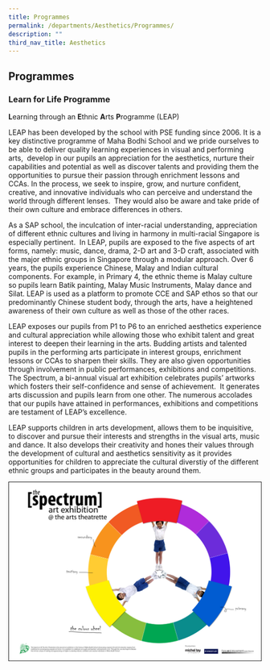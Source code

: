 ```yaml
---
title: Programmes
permalink: /departments/Aesthetics/Programmes/
description: ""
third_nav_title: Aesthetics
---
```

## Programmes

### Learn for Life Programme 

**L**earning through an **E**thnic **A**rts **P**rogramme (LEAP)

LEAP has been developed by the school with PSE funding since 2006. It is a key distinctive programme of Maha Bodhi School and we pride ourselves to be able to deliver quality learning experiences in visual and performing arts,  develop in our pupils an appreciation for the aesthetics, nurture their capabilities and potential as well as discover talents and providing them the opportunities to pursue their passion through enrichment lessons and CCAs. In the process, we seek to inspire, grow, and nurture confident, creative, and innovative individuals who can perceive and understand the world through different lenses.  They would also be aware and take pride of their own culture and embrace differences in others.

As a SAP school, the inculcation of inter-racial understanding, appreciation of different ethnic cultures and living in harmony in multi-racial Singapore is especially pertinent.  In LEAP, pupils are exposed to the five aspects of art forms, namely: music, dance, drama, 2-D art and 3-D craft, associated with the major ethnic groups in Singapore through a modular approach. Over 6 years, the pupils experience Chinese, Malay and Indian cultural components. For example, in Primary 4, the ethnic theme is Malay culture so pupils learn Batik painting, Malay Music Instruments, Malay dance and Silat. LEAP is used as a platform to promote CCE and SAP ethos so that our predominantly Chinese student body, through the arts, have a heightened awareness of their own culture as well as those of the other races.

LEAP exposes our pupils from P1 to P6 to an enriched aesthetics experience and cultural appreciation while allowing those who exhibit talent and great interest to deepen their learning in the arts. Budding artists and talented pupils in the performing arts participate in interest groups, enrichment lessons or CCAs to sharpen their skills. They are also given opportunities through involvement in public performances, exhibitions and competitions.  The Spectrum, a bi-annual visual art exhibition celebrates pupils’ artworks which fosters their self-confidence and sense of achievement.  It generates arts discussion and pupils learn from one other. The numerous accolades that our pupils have attained in performances, exhibitions and competitions are testament of LEAP’s excellence.

LEAP supports children in arts development, allows them to be inquisitive, to discover and pursue their interests and strengths in the visual arts, music and dance. It also develops their creativity and hones their values through the development of cultural and aesthetics sensitivity as it provides opportunities for children to appreciate the cultural diverstiy of the different ethnic groups and participates in the beauty around them.

![](/images/img1.jpeg)